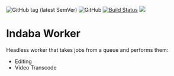 ![GitHub tag (latest SemVer)](https://img.shields.io/github/tag/our-story-media/ourstory-worker.svg) ![GitHub](https://img.shields.io/github/license/our-story-media/ourstory-worker.svg) [![Build Status](https://dev.azure.com/ourstorytitan/OurStoryBuilds/_apis/build/status/Indaba%20Worker%20Container%20amd64?branchName=master)](https://dev.azure.com/ourstorytitan/OurStoryBuilds/_build/latest?definitionId=11&branchName=master) 
[![](https://images.microbadger.com/badges/image/bootlegger/ourstory-worker.svg)](https://microbadger.com/images/bootlegger/ourstory-worker "Get your own image badge on microbadger.com")

# Indaba Worker

Headless worker that takes jobs from a queue and performs them:

- Editing
- Video Transcode